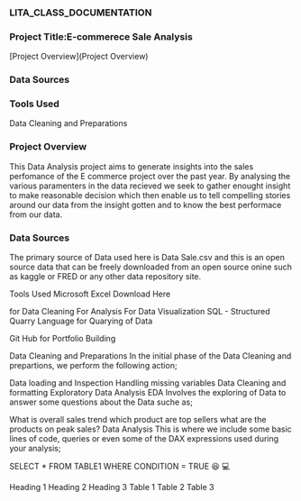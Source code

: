 ### LITA_CLASS_DOCUMENTATION

### Project Title:E-commerece Sale Analysis
[Project Overview](Project Overview)

### Data Sources

### Tools Used

Data Cleaning and Preparations

### Project Overview
This Data Analysis project aims to generate insights into the sales perfomance of the E commerce project over the past year. By analysing the various paramenters in the data recieved we seek to gather enought insight to make reasonable decision which then enable us to tell compelling stories around our data from the insight gotten and to know the best performace from our data.

### Data Sources
The primary source of Data used here is Data Sale.csv and this is an open source data that can be freely downloaded from an open source onine such as kaggle or FRED or any other data repository site.

Tools Used
Microsoft Excel Download Here

for Data Cleaning
For Analysis
For Data Visualization
SQL - Structured Quarry Language for Quarying of Data

Git Hub for Portfolio Building

Data Cleaning and Preparations
In the initial phase of the Data Cleaning and prepartions, we perform the following action;

Data loading and Inspection
Handling missing variables
Data Cleaning and formatting
Exploratory Data Analysis
EDA Involves the exploring of Data to answer some questions about the Data suche as;

What is overall sales trend
which product are top sellers
what are the products on peak sales?
Data Analysis
This is where we include some basic lines of code, queries or even some of the DAX expressions used during your analysis;

SELECT * FROM TABLE1
WHERE CONDITION = TRUE
😆 💻

Heading 1	Heading 2	Heading 3
Table 1	Table 2	Table 3
